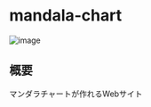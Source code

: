 # mandala-chart

![image](https://github.com/user-attachments/assets/cf202445-d79b-4174-8b64-1bff103dceaf)

## 概要
マンダラチャートが作れるWebサイト
